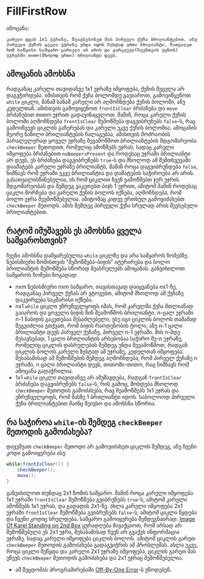 # FillFirstRow

ამოცანა:
```
კარელი დგას 1x1 უჯრაზე, შეავსებინეთ მას პირველი ქუჩა ბრილიანტებით. ანუ პირველი ქუჩის ყველა უჯრაზე უნდა იდოს ზუსტად ერთი ბრილიანტი. ჩათვალეთ რომ საწყისი სამყარო ცარიელი არ არის და გარკვეულ(ჩვენთვის უცნობ) უჯრებში თითო(მხოლოდ ერთი) ბრილიანტი დევს.
```

## ამოცანის ამოხსნა
რადგანაც კარელი თავიდანვე 1x1 უჯრაზე იმყოფება, ქუჩის შეცვლა არ დაგვჭირდება. იმისთვის რომ ქუჩა ბოლომდე გავიაროთ, გამოვიწყენოთ `while` ციკლი, მანამ სანამ კარელი არ აღმოჩნდება ქუჩის ბოლოში, ანუ კედელთან. ამისთვის გამოვიყენოთ `frontIsClear` ბრძანება და `move` ბრძანებით თითო უჯრით გადავინაცვლოთ. მაშინ, როცა კარელი ქუჩის ბოლოში აღმოჩნდება `frontIsClear` შემოწმება დაგვიბრუნებს `false`-ს, რაც გამოიწვევს ციკლის გაჩერებას და კარელი უკვე ქუჩის ბოლოშია. ამოცანის მეორე ნაწილი ბრილიანტების ჩალაგებაა, ამისთვის მოძრაობის პარალელურად ყოველ უჯრაზე შევამოწმოთ ბრილიანტების მდგომარეობა `checkBeeper` მეთოდით, რომელიც ამოწმებს უჯრას, სადაც კარელი იმყოფება ბრძანებით `noBeepersPresent` და როდესაც უჯრაში ბრილიანტი არ დევს, ეს ბრძანება დაგვიბრუნებს `true`-ს და მხოლოდ ამ შემთხვევაში დაამატებს კარელი უჯრაზე ბრილიანტს, მაშინ როცა დაგვიბრუნდება `false`, ნიშნავს რომ უჯრაში უკვე ბრილიანტია და დამატების საჭიროება არ არის. გასათვალისწინებელია, ის რომ ციკლით ჩვენ ვამოწმებთ ჯერ უჯრის მდგომარეობას და შემდეგ ვაკეთებთ ბიჯს 1 უჯრით, ამიტომ მაშინ როდესაც ციკლი მორჩება და კარელი ქუჩის ბოლოს იქნება, აღმოჩნდება, რომ ბოლო უჯრა შეუმოწმებელია. ამიტომაც კიდევ ერთხელ გამოვიძახებთ `checkBeeper` მეთოდს. ამის შემდეგ პირველი ქუჩა სრულად არის შევსებული ბრილიანტებით.

## რატომ იმუშავებს ეს ამოხსნა ყველა სამყაროსთვის?
ჩვენი ამოხსნა დამყარებულია `while` ციკლზე და არა სამყაროს ზომებზე. ნებისმიერი ზომისთვის "შემოწმება-ბიჯის" იტერირება და ბოლო ბრილიანტის შემოწმება სწორად შეასრულებს ამოცანას. განვიხილოთ სამყაროს ზომები ზოგადად:
* nxm
ნებისმიერი nxm სამყარო, თავისთავად დაიყვანება nx1-ზე, რადგანაც პირველ ქუჩას არ ვტოვებთ, ამიტომ მხოლოდ ამ ქუჩაზე დაკვირვება საკმარისი იქნება.
* nx1
`while` ციკლი უზრუნველყოფს იმას, რომ კარელმა ქუჩა მთლიანად გაიაროს და ყოველი ბიჯის წინ შეამოწმოს ბრილიანტი. n-ცალ უჯრაში n-1 ნაბიჯის გაკეთებაა შესაძლებელი, ესე იგი ციკლის ბოლოს თამამად შეგვიძლია ვთქვათ, რომ ბიჯის რაოდენობის ტოლი, ანუ n-1 ცალი ბრილიანტი დევს პირველ ქუჩაზე, პირველ n-1 უჯრაში. მის n-მდე შესავსებად, 1 ცალი ბრილიანტის არსებობაა საჭირო მე-n უჯრაზე, რომელიც ციკლის დასრულების შემდეგ უნდა შევამოწმოთ, რადგან ციკლის ბოლოს კარელი ზუსტად ამ უჯრაზე, კედელთან იმყოფება. შესაბამისად ამ შემოწმების შემდეგ აღმოჩნდება, რომ პირველ ქუჩაზე n უჯრაში, n ცალი ბრილიანტი დევს, თითოში-თითო, რაც ნიშნავს რომ ამოცანა გადაჭრილია.
* 1x1
`while` ციკლი თავიდანვე არ ამუშავდება, რადგან `frontIsClear` ბრძანება დაგვიბრუნებს `false`-ს, რის გამოც, მოხდება მხოლოდ `checkBeeper` მეთოდის გამოძახება, რაც შეამოწმებს 1x1 უჯრას და უზრუნველყოფს, რომ მასზე 1 ბრილიანტი იდოს. საბოლოოდ პირველი ქუჩა ბრილიანტებით მაინც შეივსო და ამოხსნა სწორია.

## რა საჭიროა `while`-ის შემდეგ `checkBeeper` მეთოდის გამოძახება?
დავუშვათ `checkBeeper` მეთოდი არ გამოვიძახეთ ციკლის შემდეგ, ანუ ჩვენი კოდი გამოიყურება ასე:
```java
while(frontIsClear()) {
	checkBeeper();
	move();
}
```
განვიხილოთ თუნდაც 2x1 ზომის სამყარო. მაშინ როცა კარელი იმყოფება 1x1 უჯრაში `frontIsClear` შემოწმება გვიბრუნებს `true`-ს, ამიტომ კარელი ამოწმებს 1x1 უჯრას, და გადადის 2x1-ზე. ახლა კარელი იმყოფება 2x1 უჯრაში `frontIsClear` შემოწმება გვიბრუნებს `false`-ს, ამიტომ ციკლი წყდება და ჩვენი კოდიც სრულდება. სამყარო გამოიყურება შემდეგნაირად:
[Image Of Karel Standing on 2nd Box](./../images/e5_off_by_one_error.png)
ყურადღება მივაქციოთ, რომ არსად არ შემოწმებულა ეს 2x1 უჯრა, შესაბამისად ჩვენ არ გვაქვს ინფორმაცია უჯრაზე. სადაც კარელი იმყოფება ციკლის ბოლოს. ამიტომ ციკლის გარეთ `checkBeeper` მეთოდის გამოძახება გადაგვიჭრის ამ პრობლემას. ახლა უკვე, როცა ციკლი შეწყდა და კარელი 2x1 უჯრაზე იმყოფება, ციკლის გარეთ მას უწევს `checkBeeper` მეთოდის გამოძახება და 2x1 უჯრაც შემოწმებულია.
* ამ შეცდომას პროგრამირებაში [Off-By-One Error](https://stackoverflow.com/questions/2939869/what-is-an-off-by-one-error-and-how-do-i-fix-it)-ს უწოდებენ.
